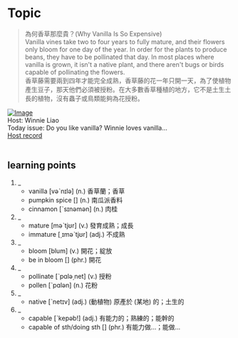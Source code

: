 # Topic

> 為何香草那麼貴？(Why Vanilla Is So Expensive) <br>
> Vanilla vines take two to four years to fully mature, and their flowers only bloom for one day of the year. In order for the plants to produce beans, they have to be pollinated that day. In most places where vanilla is grown, it isn't a native plant, and there aren't bugs or birds capable of pollinating the flowers. <br>
> 香草藤需要兩到四年才能完全成熟，香草藤的花一年只開一天，為了使植物產生豆子，那天他們必須被授粉。在大多數香草種植的地方，它不是土生土長的植物，沒有蟲子或鳥類能夠為花授粉。 <br>

[![Image](https://cdn.voicetube.com/assets/thumbnails/3752x4PgpYE.jpg)](https://www.youtube.com/embed/3752x4PgpYE?rel=0&showinfo=0&cc_load_policy=0&controls=1&autoplay=1&iv_load_policy=3&playsinline=1&wmode=transparent&start=39&end=62&enablejsapi=1&origin=https://tw.voicetube.com&widgetid=1)<br>
Host: Winnie Liao
<br>Today issue: Do you like vanilla? Winnie loves vanilla...
<br>
[Host record](https://cdn.voicetube.com/tmp/everyday_records/callmeboss901/2377.mp3)
<br><br>
## learning points
1. _
	* vanilla [vəˋnɪlə] (n.) 香草蘭；香草
	* pumpkin spice [] (n.) 南瓜派香料
	* cinnamon [ˋsɪnəmən] (n.) 肉桂
2. _
	* mature [məˋtjʊr] (v.) 發育成熟；成長
	* immature [͵ɪməˋtjʊr] (adj.) 不成熟
3. _
	* bloom [blum] (v.) 開花；綻放
	* be in bloom [] (phr.) 開花
4. _
	* pollinate [ˋpɑlə͵net] (v.) 授粉
	* pollen [ˋpɑlən] (n.) 花粉
5. _
	* native [ˋnetɪv] (adj.) (動植物) 原產於 (某地) 的；土生的
6. _
	* capable [ˋkepəb!] (adj.) 有能力的；熟練的；能幹的
	* capable of sth/doing sth [] (phr.) 有能力做...；能做...
